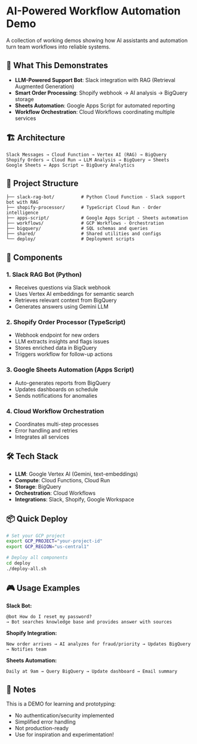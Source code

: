 # AI-Powered Workflow Automation Demo

A collection of working demos showing how AI assistants and automation turn team workflows into reliable systems.

## 🎯 What This Demonstrates

- **LLM-Powered Support Bot**: Slack integration with RAG (Retrieval Augmented Generation)
- **Smart Order Processing**: Shopify webhook → AI analysis → BigQuery storage
- **Sheets Automation**: Google Apps Script for automated reporting
- **Workflow Orchestration**: Cloud Workflows coordinating multiple services

## 🏗️ Architecture

```
Slack Messages → Cloud Function → Vertex AI (RAG) → BigQuery
Shopify Orders → Cloud Run → LLM Analysis → BigQuery → Sheets
Google Sheets ← Apps Script ← BigQuery Analytics
```

## 📁 Project Structure

```
├── slack-rag-bot/          # Python Cloud Function - Slack support bot with RAG
├── shopify-processor/      # TypeScript Cloud Run - Order intelligence
├── apps-script/            # Google Apps Script - Sheets automation
├── workflows/              # GCP Workflows - Orchestration
├── bigquery/               # SQL schemas and queries
├── shared/                 # Shared utilities and configs
└── deploy/                 # Deployment scripts
```

## 🚀 Components

### 1. Slack RAG Bot (Python)
- Receives questions via Slack webhook
- Uses Vertex AI embeddings for semantic search
- Retrieves relevant context from BigQuery
- Generates answers using Gemini LLM

### 2. Shopify Order Processor (TypeScript)
- Webhook endpoint for new orders
- LLM extracts insights and flags issues
- Stores enriched data in BigQuery
- Triggers workflow for follow-up actions

### 3. Google Sheets Automation (Apps Script)
- Auto-generates reports from BigQuery
- Updates dashboards on schedule
- Sends notifications for anomalies

### 4. Cloud Workflow Orchestration
- Coordinates multi-step processes
- Error handling and retries
- Integrates all services

## 🛠️ Tech Stack

- **LLM**: Google Vertex AI (Gemini, text-embeddings)
- **Compute**: Cloud Functions, Cloud Run
- **Storage**: BigQuery
- **Orchestration**: Cloud Workflows
- **Integrations**: Slack, Shopify, Google Workspace

## 📦 Quick Deploy

```bash
# Set your GCP project
export GCP_PROJECT="your-project-id"
export GCP_REGION="us-central1"

# Deploy all components
cd deploy
./deploy-all.sh
```

## 🎮 Usage Examples

**Slack Bot:**
```
@bot How do I reset my password?
→ Bot searches knowledge base and provides answer with sources
```

**Shopify Integration:**
```
New order arrives → AI analyzes for fraud/priority → Updates BigQuery → Notifies team
```

**Sheets Automation:**
```
Daily at 9am → Query BigQuery → Update dashboard → Email summary
```

## 📝 Notes

This is a DEMO for learning and prototyping:
- No authentication/security implemented
- Simplified error handling
- Not production-ready
- Use for inspiration and experimentation!
